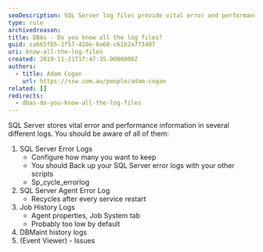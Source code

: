 ```yaml
---
seoDescription: SQL Server log files provide vital error and performance information, including error logs, agent logs, job history, and DBMaint history.
type: rule
archivedreason:
title: DBAs - Do you know all the log files?
guid: ca665fb5-1f57-410e-8a68-c61b2a773407
uri: know-all-the-log-files
created: 2019-11-21T17:47:35.0000000Z
authors:
  - title: Adam Cogan
    url: https://ssw.com.au/people/adam-cogan
related: []
redirects:
  - dbas-do-you-know-all-the-log-files
---
```


SQL Server stores vital error and performance information in several different logs. You should be aware of all of them:

1. SQL Server Error Logs
   - Configure how many you want to keep
   - You should Back up your SQL Server error logs with your other scripts
   - Sp_cycle_errorlog
2. SQL Server Agent Error Log
   - Recycles after every service restart
3. Job History Logs
   - Agent properties, Job System tab
   - Probably too low by default
4. DBMaint history logs
5. (Event Viewer) - Issues

<!--endintro-->
